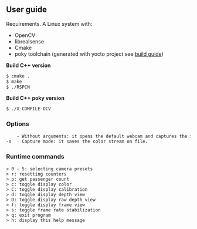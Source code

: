 ## User guide

Requirements. A Linux system with:
* OpenCV 
* librealsense
* Cmake
* poky toolchain (generated with yocto project see [build guide](https://github.com/mattdibi/RSPassengerCounter/tree/master/build_config))

**Build C++ version**
```sh
$ cmake .
$ make
$ ./RSPCN
```

**Build C++ poky version**
```sh
$ ./X-COMPILE-OCV
```
### Options
```sh
    - Without arguments: it opens the default webcam and captures the input stream.
-s  - Capture mode: it saves the color stream on file.
```

### Runtime commands
```
> 0 - 5: selecting camera presets
> r: resetting counters
> p: get passenger count
> c: toggle display color
> C: toggle display calibration
> d: toggle display depth view
> D: toggle display raw depth view
> f: toggle display frame view
> s: toggle frame rate stabilization
> q: exit program
> h: display this help message
```
